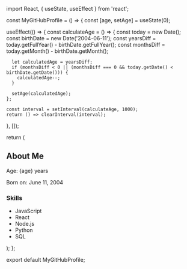 import React, { useState, useEffect } from 'react';

const MyGitHubProfile = () => {
  const [age, setAge] = useState(0);

  useEffect(() => {
    const calculateAge = () => {
      const today = new Date();
      const birthDate = new Date('2004-06-11');
      const yearsDiff = today.getFullYear() - birthDate.getFullYear();
      const monthsDiff = today.getMonth() - birthDate.getMonth();

      let calculatedAge = yearsDiff;
      if (monthsDiff < 0 || (monthsDiff === 0 && today.getDate() < birthDate.getDate())) {
        calculatedAge--;
      }

      setAge(calculatedAge);
    };

    const interval = setInterval(calculateAge, 1000);
    return () => clearInterval(interval);
  }, []);

  return (
    <div className="p-6 bg-gray-100 rounded-lg shadow-md">
      <h2 className="text-2xl font-bold mb-4">About Me</h2>
      <p className="text-lg mb-2">Age: {age} years</p>
      <p className="text-lg mb-4">Born on: June 11, 2004</p>
      <h3 className="text-xl font-bold mb-2">Skills</h3>
      <ul className="list-disc pl-6">
        <li>JavaScript</li>
        <li>React</li>
        <li>Node.js</li>
        <li>Python</li>
        <li>SQL</li>
      </ul>
    </div>
  );
};

export default MyGitHubProfile;
